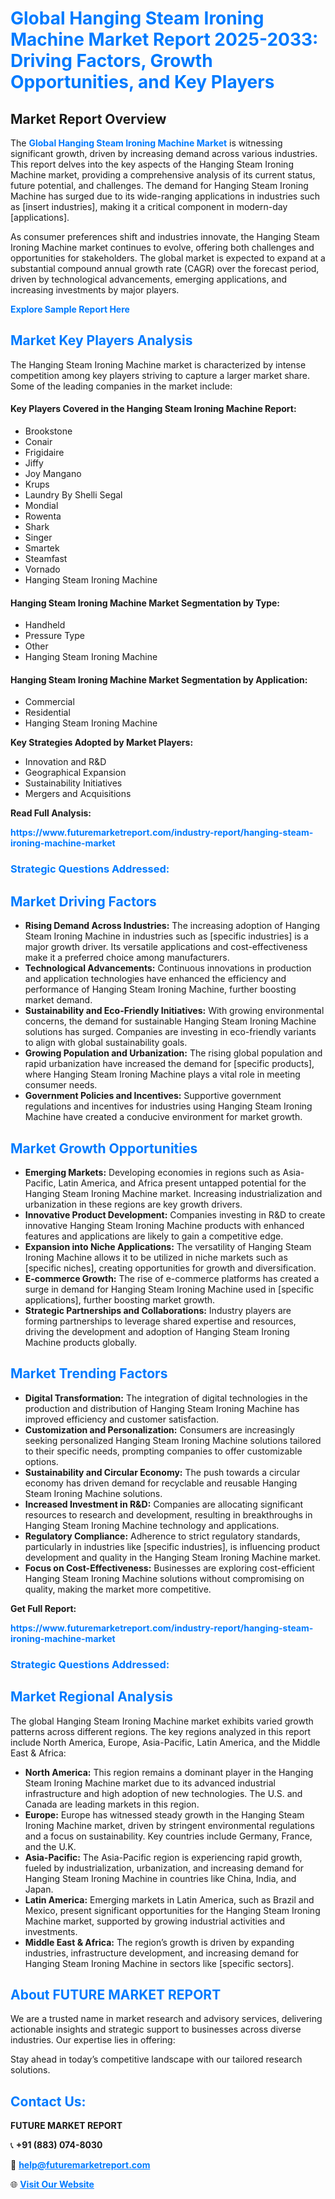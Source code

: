 <h1 style="color: #007BFF;">Global Hanging Steam Ironing Machine Market Report 2025-2033: Driving Factors, Growth Opportunities, and Key Players</h1>

<section id="overview">
<h2>Market Report Overview</h2>
<p>The <a href="https://www.futuremarketreport.com/industry-report/hanging-steam-ironing-machine-market" style="color: #007BFF; text-decoration: none;"><strong>Global Hanging Steam Ironing Machine Market</strong></a> is witnessing significant growth, driven by increasing demand across various industries. This report delves into the key aspects of the Hanging Steam Ironing Machine market, providing a comprehensive analysis of its current status, future potential, and challenges. The demand for Hanging Steam Ironing Machine has surged due to its wide-ranging applications in industries such as [insert industries], making it a critical component in modern-day [applications].</p>
<p>As consumer preferences shift and industries innovate, the Hanging Steam Ironing Machine market continues to evolve, offering both challenges and opportunities for stakeholders. The global market is expected to expand at a substantial compound annual growth rate (CAGR) over the forecast period, driven by technological advancements, emerging applications, and increasing investments by major players.</p>
</section>

<section id="overview">
<p><a href="https://www.futuremarketreport.com/request-sample/reportId=98693" style="color: #007BFF; text-decoration: none;"><strong>Explore Sample Report Here</strong></a></p>
</section>

<section id="key-players">
<h2 style="color: #007BFF;">Market Key Players Analysis</h2>
<p>The Hanging Steam Ironing Machine market is characterized by intense competition among key players striving to capture a larger market share. Some of the leading companies in the market include:</p>
<h4>Key Players Covered in the Hanging Steam Ironing Machine Report:</h4>
<ul><li>Brookstone</li><li>Conair</li><li>Frigidaire</li><li>Jiffy</li><li>Joy Mangano</li><li>Krups</li><li>Laundry By Shelli Segal</li><li>Mondial</li><li>Rowenta</li><li>Shark</li><li>Singer</li><li>Smartek</li><li>Steamfast</li><li>Vornado</li><li>Hanging Steam Ironing Machine</li></ul>
<h4>Hanging Steam Ironing Machine Market Segmentation by Type:</h4>
<ul><li>Handheld</li><li>Pressure Type</li><li>Other</li><li>Hanging Steam Ironing Machine</li></ul>

<h4>Hanging Steam Ironing Machine Market Segmentation by Application:</h4>
<ul><li>Commercial</li><li>Residential</li><li>Hanging Steam Ironing Machine</li></ul>
<p><strong>Key Strategies Adopted by Market Players:</strong></p>
<ul>
<li>Innovation and R&D</li>
<li>Geographical Expansion</li>
<li>Sustainability Initiatives</li>
<li>Mergers and Acquisitions</li>
</ul>
</section>

<section>
<p><strong>Read Full Analysis: </strong></p><a href="https://www.futuremarketreport.com/industry-report/hanging-steam-ironing-machine-market" style="color: #007BFF; text-decoration: none;"><strong>https://www.futuremarketreport.com/industry-report/hanging-steam-ironing-machine-market</strong></a>
<h3 style="color: #007BFF;">Strategic Questions Addressed:</h3>
</section>

<section id="driving-factors">
<h2 style="color: #007BFF;">Market Driving Factors</h2>
<ul>
<li><strong>Rising Demand Across Industries:</strong> The increasing adoption of Hanging Steam Ironing Machine in industries such as [specific industries] is a major growth driver. Its versatile applications and cost-effectiveness make it a preferred choice among manufacturers.</li>
<li><strong>Technological Advancements:</strong> Continuous innovations in production and application technologies have enhanced the efficiency and performance of Hanging Steam Ironing Machine, further boosting market demand.</li>
<li><strong>Sustainability and Eco-Friendly Initiatives:</strong> With growing environmental concerns, the demand for sustainable Hanging Steam Ironing Machine solutions has surged. Companies are investing in eco-friendly variants to align with global sustainability goals.</li>
<li><strong>Growing Population and Urbanization:</strong> The rising global population and rapid urbanization have increased the demand for [specific products], where Hanging Steam Ironing Machine plays a vital role in meeting consumer needs.</li>
<li><strong>Government Policies and Incentives:</strong> Supportive government regulations and incentives for industries using Hanging Steam Ironing Machine have created a conducive environment for market growth.</li>
</ul>
</section>

<section id="growth-opportunities">
<h2 style="color: #007BFF;">Market Growth Opportunities</h2>
<ul>
<li><strong>Emerging Markets:</strong> Developing economies in regions such as Asia-Pacific, Latin America, and Africa present untapped potential for the Hanging Steam Ironing Machine market. Increasing industrialization and urbanization in these regions are key growth drivers.</li>
<li><strong>Innovative Product Development:</strong> Companies investing in R&D to create innovative Hanging Steam Ironing Machine products with enhanced features and applications are likely to gain a competitive edge.</li>
<li><strong>Expansion into Niche Applications:</strong> The versatility of Hanging Steam Ironing Machine allows it to be utilized in niche markets such as [specific niches], creating opportunities for growth and diversification.</li>
<li><strong>E-commerce Growth:</strong> The rise of e-commerce platforms has created a surge in demand for Hanging Steam Ironing Machine used in [specific applications], further boosting market growth.</li>
<li><strong>Strategic Partnerships and Collaborations:</strong> Industry players are forming partnerships to leverage shared expertise and resources, driving the development and adoption of Hanging Steam Ironing Machine products globally.</li>
</ul>
</section>

<section id="trending-factors">
<h2 style="color: #007BFF;">Market Trending Factors</h2>
<ul>
<li><strong>Digital Transformation:</strong> The integration of digital technologies in the production and distribution of Hanging Steam Ironing Machine has improved efficiency and customer satisfaction.</li>
<li><strong>Customization and Personalization:</strong> Consumers are increasingly seeking personalized Hanging Steam Ironing Machine solutions tailored to their specific needs, prompting companies to offer customizable options.</li>
<li><strong>Sustainability and Circular Economy:</strong> The push towards a circular economy has driven demand for recyclable and reusable Hanging Steam Ironing Machine solutions.</li>
<li><strong>Increased Investment in R&D:</strong> Companies are allocating significant resources to research and development, resulting in breakthroughs in Hanging Steam Ironing Machine technology and applications.</li>
<li><strong>Regulatory Compliance:</strong> Adherence to strict regulatory standards, particularly in industries like [specific industries], is influencing product development and quality in the Hanging Steam Ironing Machine market.</li>
<li><strong>Focus on Cost-Effectiveness:</strong> Businesses are exploring cost-efficient Hanging Steam Ironing Machine solutions without compromising on quality, making the market more competitive.</li>
</ul>
</section>

<section>
<p><strong>Get Full Report: </strong></p><a href="https://www.futuremarketreport.com/industry-report/hanging-steam-ironing-machine-market" style="color: #007BFF; text-decoration: none;"><strong>https://www.futuremarketreport.com/industry-report/hanging-steam-ironing-machine-market</strong></a>
<h3 style="color: #007BFF;">Strategic Questions Addressed:</h3>
</section>


<section id="regional-analysis">
<h2 style="color: #007BFF;">Market Regional Analysis</h2>
<p>The global Hanging Steam Ironing Machine market exhibits varied growth patterns across different regions. The key regions analyzed in this report include North America, Europe, Asia-Pacific, Latin America, and the Middle East & Africa:</p>
<ul>
<li><strong>North America:</strong> This region remains a dominant player in the Hanging Steam Ironing Machine market due to its advanced industrial infrastructure and high adoption of new technologies. The U.S. and Canada are leading markets in this region.</li>
<li><strong>Europe:</strong> Europe has witnessed steady growth in the Hanging Steam Ironing Machine market, driven by stringent environmental regulations and a focus on sustainability. Key countries include Germany, France, and the U.K.</li>
<li><strong>Asia-Pacific:</strong> The Asia-Pacific region is experiencing rapid growth, fueled by industrialization, urbanization, and increasing demand for Hanging Steam Ironing Machine in countries like China, India, and Japan.</li>
<li><strong>Latin America:</strong> Emerging markets in Latin America, such as Brazil and Mexico, present significant opportunities for the Hanging Steam Ironing Machine market, supported by growing industrial activities and investments.</li>
<li><strong>Middle East & Africa:</strong> The region’s growth is driven by expanding industries, infrastructure development, and increasing demand for Hanging Steam Ironing Machine in sectors like [specific sectors].</li>
</ul>
</section>

<footer>
<h2 style="color: #007BFF;">About FUTURE MARKET REPORT</h2>
<p>We are a trusted name in market research and advisory services, delivering actionable insights and strategic support to businesses across diverse industries. Our expertise lies in offering:</p>

<p>Stay ahead in today’s competitive landscape with our tailored research solutions.</p>

<h2 style="color: #007BFF;">Contact Us:</h2>
<p><strong>FUTURE MARKET REPORT</strong></p>
<p>📞 <strong>+91 (883) 074-8030</strong></p>
<p>📧 <strong><a href="mailto:help@futuremarketreport.com" style="color: #007BFF;">help@futuremarketreport.com</a></strong></p>
<p>🌐 <strong><a href="https://www.futuremarketreport.com/" style="color: #007BFF;">Visit Our Website</a></strong></p>
</footer>